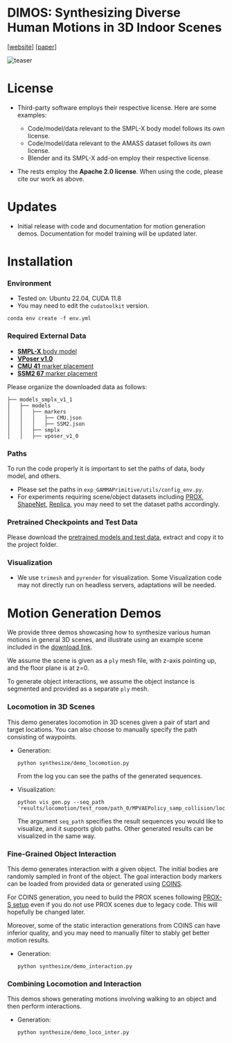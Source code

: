 # DIMOS: Synthesizing Diverse Human Motions in 3D Indoor Scenes



[[website](https://zkf1997.github.io/DIMOS/)] [[paper](https://arxiv.org/abs/2305.12411)] 

![teaser](https://zkf1997.github.io/DIMOS/images/teaser_canonical.png)

# License
* Third-party software employs their respective license. Here are some examples:
    * Code/model/data relevant to the SMPL-X body model follows its own license.
    * Code/model/data relevant to the AMASS dataset follows its own license.
    * Blender and its SMPL-X add-on employ their respective license.

* The rests employ the **Apache 2.0 license**. When using the code, please cite our work as above.

# Updates
* Initial release with code and documentation for motion generation demos. Documentation for model training will be updated later.  

# Installation

### Environment
* Tested on: Ubuntu 22.04, CUDA 11.8
* You may need to edit the `cudatoolkit` version.
```
conda env create -f env.yml
```

### Required External Data
* [**SMPL-X** body model](https://smpl-x.is.tue.mpg.de/)
* [**VPoser v1.0**](https://smpl-x.is.tue.mpg.de/)
* [**CMU 41** marker placement](https://drive.google.com/file/d/1CcNBZCXA7_Naa0SGlYKCxk_ecnzftbSj/view?usp=sharing)
* [**SSM2 67** marker placement](https://drive.google.com/file/d/1ozQuVjXoDLiZ3YGV-7RpauJlunPfcx_d/view?usp=sharing)

Please organize the downloaded data as follows: 
```
├── models_smplx_v1_1
│   ├── models
│   │   ├── markers
│   │   │   ├── CMU.json
│   │   │   ├── SSM2.json
│   │   ├── smplx
│   │   ├── vposer_v1_0
```
### Paths
To run the code properly it is important to set the paths of data, body model, and others. 
* Please set the paths in `exp_GAMMAPrimitive/utils/config_env.py`. 
* For experiments requiring scene/object datasets including [PROX](https://prox.is.tue.mpg.de/), [ShapeNet](https://shapenet.org/), [Replica](https://github.com/facebookresearch/Replica-Dataset), you may need to set the dataset paths accordingly. 

### Pretrained Checkpoints and Test Data
Please download the [pretrained models and test data](https://drive.google.com/drive/folders/1AvM4GvdkG1OkggaQnggNeGmt2xgipKRU?usp=sharing), extract and copy it to the project folder.

### Visualization 
* We use `trimesh` and `pyrender` for visualization. Some Visualization code may not directly run on headless servers, adaptations will be needed.  

# Motion Generation Demos
We provide three demos showcasing how to synthesize various human motions in general 3D scenes, and illustrate using an example scene included in the [download link](https://drive.google.com/drive/folders/1AvM4GvdkG1OkggaQnggNeGmt2xgipKRU?usp=sharing).

We assume the scene is given as a `ply` mesh file, with z-axis pointing up, and the floor plane is at z=0.

To generate object interactions, we assume the object instance is segmented and provided as a separate `ply` mesh.

### Locomotion in 3D Scenes
This demo generates locomotion in 3D scenes given a pair of start and target locations. You can also choose to manually specify the path consisting of waypoints.
* Generation:
  ```
  python synthesize/demo_locomotion.py
  ```
  From the log you can see the paths of the generated sequences.

* Visualization:
  ```
  python vis_gen.py --seq_path 'results/locomotion/test_room/path_0/MPVAEPolicy_samp_collision/locomotion/policy_search/seq00*/results_ssm2_67_condi_marker_map_0.pkl'
  ```
  The argument `seq_path` specifies the result sequences you would like to visualize, and it supports glob paths. Other generated results can be visualized in the same way.
### Fine-Grained Object Interaction
This demo generates interaction with a given object. The initial bodies are randomly sampled in front of the object. The goal interaction body markers can be loaded from provided data or generated using [COINS](https://github.com/zkf1997/COINS). 

For COINS generation, you need to build the PROX scenes following [PROX-S setup](https://github.com/zkf1997/COINS#prox-s-dataset) even if you do not use PROX scenes due to legacy code. This will hopefully be changed later. 

Moreover, some of the static interaction generations from COINS can have inferior quality, and you may need to manually filter to stably get better motion results. 

* Generation:
  ```
  python synthesize/demo_interaction.py
  ```

### Combining Locomotion and Interaction
This demos shows generating motions involving walking to an object and then perform interactions.
* Generation:
  ```
  python synthesize/demo_loco_inter.py
  ```



